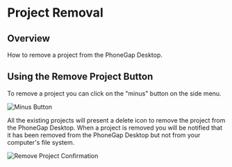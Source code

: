 # Project Removal

## Overview

How to remove a project from the PhoneGap Desktop.

## Using the Remove Project Button

To remove a project you can click on the "minus" button on the side menu.

![Minus Button](https://raw.github.com/phonegap/phonegap-app-desktop/master/docs-assets/remove/docs-minus-button.png)

All the existing projects will present a delete icon to remove the project from the PhoneGap Desktop. When a project is removed you will be notified that it has been removed from the PhoneGap Desktop but not from your computer's file system.

![Remove Project Confirmation](https://raw.github.com/phonegap/phonegap-app-desktop/master/docs-assets/remove/docs-remove-notification.png)

